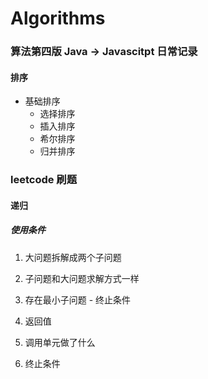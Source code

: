 # Algorithms
### 算法第四版 Java -> Javascitpt 日常记录
#### 排序
+ 基础排序
  - 选择排序
  - 插入排序
  - 希尔排序
  - 归并排序

### leetcode 刷题
#### 递归
##### 使用条件
1. 大问题拆解成两个子问题
2. 子问题和大问题求解方式一样
3. 存在最小子问题 - 终止条件

1. 返回值
2. 调用单元做了什么
3. 终止条件


